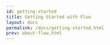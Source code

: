 ```yaml
---
id: getting-started
title: Getting Started with Flow
layout: docs
permalink: /docs/getting-started.html
prev: about-flow.html
---
```

